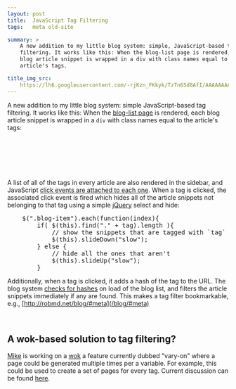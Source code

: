 ```yaml
---
layout: post
title:  JavaScript Tag Filtering
tags:   meta old-site

summary: >
    A new addition to my little blog system: simple, JavaScript-based tag
    filtering. It works like this: When the blog-list page is rendered, each
    blog article snippet is wrapped in a div with class names equal to the
    article's tags.

title_img_src:
    https://lh6.googleusercontent.com/-rjKzn_FKkyk/TzTn6Sd8AfI/AAAAAAAADXc/8VTAuLzjvJg/s144/Capture.jpg
---
```


A new addition to my little blog system: simple JavaScript-based tag filtering.
It works like this: When the [blog-list page][blog-list-page] is rendered,
each blog article snippet is wrapped in a `div` with class names equal to the
article's tags:

<pre class='prettyprint lang-html'>
    <div class='tag1 tag2 tag3'>
        <!-- article snippet -->
    </div>
</pre>

[blog-list-page]: https://github.com/robatron/robmd.net/blob/f33250244660ba25f05c291352f6f901dee9af1f/templates/blog-list.html

A list of all of the tags in every article are also rendered in the sidebar,
and JavaScript [click events are attached to each one][click-events]. When a
tag is clicked, the associated click event is fired which hides all of the
article snippets not belonging to that tag using a simple [jQuery][] select and
hide:

<pre class='prettyprint'>
    $(".blog-item").each(function(index){
        if( $(this).find("." + tag).length ){
            // show the snippets that are tagged with `tag`
            $(this).slideDown("slow");
        } else {
            // hide all the ones that aren't
            $(this).slideUp("slow");
        }
</pre>

[click-events]: https://github.com/robatron/robmd.net/blob/7a013ce1f0087e82419f1491ddf1db03faa645e9/templates/blog-base.html#L96
[jquery]: http://jquery.com

Additionally, when a tag is clicked, it adds a hash of the tag to the URL. The
blog system [checks for hashes][checks] on load of the blog list, and filters
the article snippets immediately if any are found. This makes a tag filter
bookmarkable, e.g., [http://robmd.net/blog/#meta](/blog/#meta)

[checks]: https://github.com/robatron/robmd.net/blob/7a013ce1f0087e82419f1491ddf1db03faa645e9/templates/blog-base.html#L104

<br>

## A wok-based solution to tag filtering?

[Mike][] is working on a [wok][] a feature currently dubbed "vary-on" where a
page could be generated multiple times per a variable. For example, this could
be used to create a set of pages for every tag. Current discussion can be found
[here][vary-on-issue].

[mike]: https://github.com/mythmon
[wok]: https://github.com/mythmon/wok
[vary-on-issue]: https://github.com/mythmon/wok/issues/55
